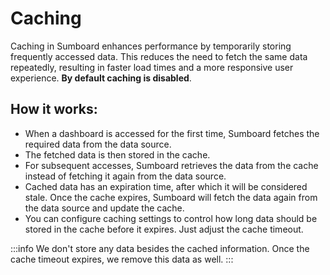 # Caching
Caching in Sumboard enhances performance by temporarily storing frequently accessed data. This reduces the need to fetch the same data repeatedly, resulting in faster load times and a more responsive user experience. **By default caching is disabled**.

## How it works:
* When a dashboard is accessed for the first time, Sumboard fetches the required data from the data source.
* The fetched data is then stored in the cache.
* For subsequent accesses, Sumboard retrieves the data from the cache instead of fetching it again from the data source.
* Cached data has an expiration time, after which it will be considered stale. Once the cache expires, Sumboard will fetch the data again from the data source and update the cache.
* You can configure caching settings to control how long data should be stored in the cache before it expires. Just adjust the cache timeout.

:::info
We don't store any data besides the cached information. Once the cache timeout expires, we remove this data as well.
:::